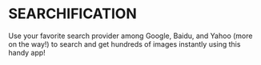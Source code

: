 # SEARCHIFICATION

Use your favorite search provider among Google, Baidu, and Yahoo (more on the way!) to search and get hundreds of images instantly using this handy app!

